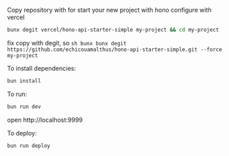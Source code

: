 Copy repository with for start your new project with hono configure with vercel

```sh
bunx degit vercel/hono-api-starter-simple my-project && cd my-project
```

fix copy with degit, so
``sh
bunx bunx degit https://github.com/echicouamalthus/hono-api-starter-simple.git --force my-project
``

To install dependencies:

```sh
bun install
```

To run:

```sh
bun run dev
```

open http://localhost:9999

To deploy:

```sh
bun run deploy
```
